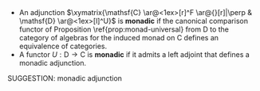  $\quad$
-  An adjunction $\xymatrix{\mathsf{C} \ar@<1ex>[r]^F \ar@{}[r]|\perp & \mathsf{D} \ar@<1ex>[l]^U}$ is **monadic** if the canonical comparison functor of Proposition \ref{prop:monad-universal} from $\mathsf{D}$ to the category of algebras for the induced monad on $\mathsf{C}$ defines an equivalence of categories.
-  A functor $U : \mathsf{D} \to \mathsf{C}$ is **monadic** if it admits a left adjoint that defines a monadic adjunction.



SUGGESTION: monadic adjunction